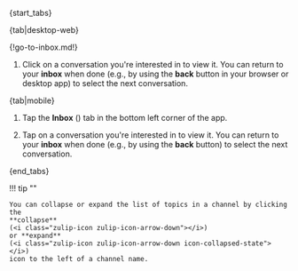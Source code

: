 {start_tabs}

{tab|desktop-web}

{!go-to-inbox.md!}

1. Click on a conversation you're interested in to view it. You can return to
   your **inbox** when done (e.g., by using the **back** button in your browser
   or desktop app) to select the next conversation.

{tab|mobile}

1. Tap the **Inbox** (<i class="zulip-icon zulip-icon-inbox mobile-help"></i>)
   tab in the bottom left corner of the app.

1. Tap on a conversation you're interested in to view it. You can return to
   your **inbox**  when done (e.g., by using the **back** button) to select
   the next conversation.

{end_tabs}

!!! tip ""

    You can collapse or expand the list of topics in a channel by clicking the
    **collapse**
    (<i class="zulip-icon zulip-icon-arrow-down"></i>)
    or **expand**
    (<i class="zulip-icon zulip-icon-arrow-down icon-collapsed-state"></i>)
    icon to the left of a channel name.

